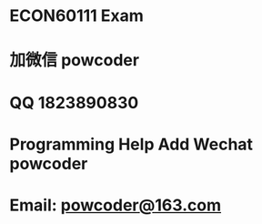 # ECON60111 Exam
# 加微信 powcoder

# QQ 1823890830

# Programming Help Add Wechat powcoder

# Email: powcoder@163.com

